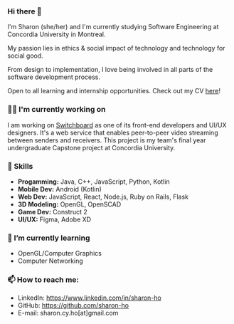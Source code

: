 ### Hi there 👋
I'm Sharon (she/her) and I'm currently studying Software Engineering at Concordia University in Montreal. 

My passion lies in ethics & social impact of technology and technology for social good.

From design to implementation, I love being involved in all parts of the software development process.

Open to all learning and internship opportunities. Check out my CV [here](https://github.com/sharon-ho/sharon-ho/blob/main/Sharon%20Ho%20Resume.pdf)!

### 👩‍💻 I'm currently working on

I am working on [Switchboard](https://github.com/bean-pod/switchboard) as one of its front-end developers and UI/UX designers. It's a web service that enables peer-to-peer video streaming between senders and receivers. This project is my team's final year undergraduate Capstone project at Concordia University. 

### 🔭 Skills

- **Progamming:** Java, C++, JavaScript, Python, Kotlin
- **Mobile Dev:** Android (Kotlin)
- **Web Dev:** JavaScript, React, Node.js, Ruby on Rails, Flask
- **3D Modeling:** OpenGL, OpenSCAD
- **Game Dev:** Construct 2
- **UI/UX:** Figma, Adobe XD

### 🌱 I’m currently learning 

- OpenGL/Computer Graphics
- Computer Networking
    
### 📫 How to reach me: 

- LinkedIn: https://www.linkedin.com/in/sharon-ho
- GitHub: https://github.com/sharon-ho
- E-mail: sharon.cy.ho[at]gmail.com
   
